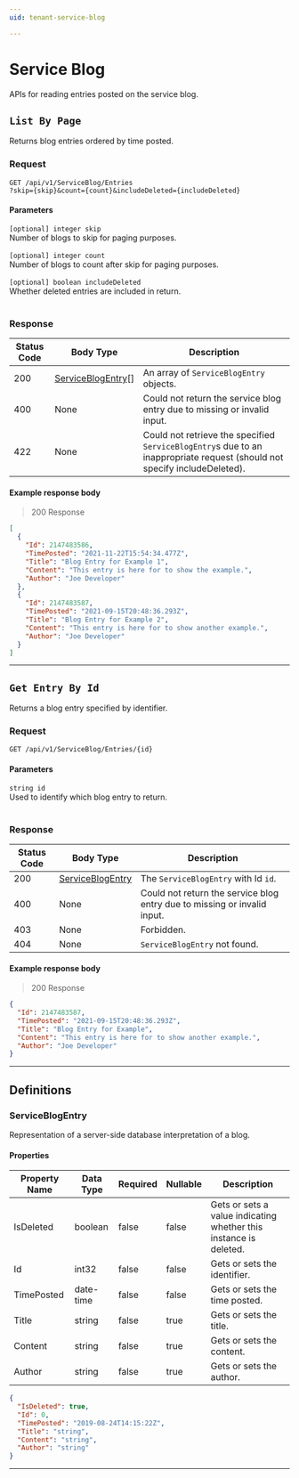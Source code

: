 ```yaml
---
uid: tenant-service-blog

---
```


# Service Blog
APIs for reading entries posted on the service blog.

## `List By Page`

<a id="opIdServiceBlog_List By Page"></a>

Returns blog entries ordered by time posted.

### Request
```text 
GET /api/v1/ServiceBlog/Entries
?skip={skip}&count={count}&includeDeleted={includeDeleted}
```

#### Parameters

`[optional] integer skip`
<br/>Number of blogs to skip for paging purposes.<br/><br/>`[optional] integer count`
<br/>Number of blogs to count after skip for paging purposes.<br/><br/>`[optional] boolean includeDeleted`
<br/>Whether deleted entries are included in return.<br/><br/>

### Response

|Status Code|Body Type|Description|
|---|---|---|
|200|[ServiceBlogEntry](#schemaserviceblogentry)[]|An array of `ServiceBlogEntry` objects.|
|400|None|Could not return the service blog entry due to missing or invalid input.|
|422|None|Could not retrieve the specified `ServiceBlogEntry`s due to an inappropriate request (should not specify includeDeleted).|

<h4>Example response body</h4>

> 200 Response

```json
[
  {
    "Id": 2147483586,
    "TimePosted": "2021-11-22T15:54:34.477Z",
    "Title": "Blog Entry for Example 1",
    "Content": "This entry is here for to show the example.",
    "Author": "Joe Developer"
  },
  {
    "Id": 2147483587,
    "TimePosted": "2021-09-15T20:48:36.293Z",
    "Title": "Blog Entry for Example 2",
    "Content": "This entry is here for to show another example.",
    "Author": "Joe Developer"
  }
]
```

---

## `Get Entry By Id`

<a id="opIdServiceBlog_Get Entry By Id"></a>

Returns a blog entry specified by identifier.

### Request
```text 
GET /api/v1/ServiceBlog/Entries/{id}
```

#### Parameters

`string id`
<br/>Used to identify which blog entry to return.<br/><br/>

### Response

|Status Code|Body Type|Description|
|---|---|---|
|200|[ServiceBlogEntry](#schemaserviceblogentry)|The `ServiceBlogEntry` with Id `id`.|
|400|None|Could not return the service blog entry due to missing or invalid input.|
|403|None|Forbidden.|
|404|None|`ServiceBlogEntry` not found.|

<h4>Example response body</h4>

> 200 Response

```json
{
  "Id": 2147483587,
  "TimePosted": "2021-09-15T20:48:36.293Z",
  "Title": "Blog Entry for Example",
  "Content": "This entry is here for to show another example.",
  "Author": "Joe Developer"
}
```

---
## Definitions

### ServiceBlogEntry

<a id="schemaserviceblogentry"></a>
<a id="schema_ServiceBlogEntry"></a>
<a id="tocSserviceblogentry"></a>
<a id="tocsserviceblogentry"></a>

Representation of a server-side database interpretation of a blog.

#### Properties

|Property Name|Data Type|Required|Nullable|Description|
|---|---|---|---|---|
|IsDeleted|boolean|false|false|Gets or sets a value indicating whether this instance is deleted.|
|Id|int32|false|false|Gets or sets the identifier.|
|TimePosted|date-time|false|false|Gets or sets the time posted.|
|Title|string|false|true|Gets or sets the title.|
|Content|string|false|true|Gets or sets the content.|
|Author|string|false|true|Gets or sets the author.|

```json
{
  "IsDeleted": true,
  "Id": 0,
  "TimePosted": "2019-08-24T14:15:22Z",
  "Title": "string",
  "Content": "string",
  "Author": "string"
}

```

---

